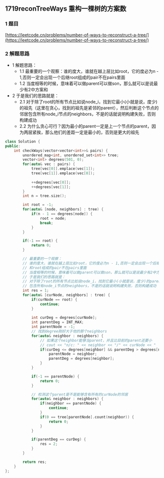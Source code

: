 ## 1719reconTreeWays 重构一棵树的方案数

### 1 题目
[https://leetcode.cn/problems/number-of-ways-to-reconstruct-a-tree/](https://leetcode.cn/problems/number-of-ways-to-reconstruct-a-tree/)

### 2 解题思路
- 1 解题思路：
  - 1.1 最重要的一个观察：谁的度大，谁就在越上层比如root，它的度必为n - 1,否则一定会出现一个后继root组成的pair不在pairs里面
  - 1.2 当度相等的时候，意味着可以做parent可以做son，那么就可以是说最少有2中方案和
- 2 于是我们的思路就是：
  - 2.1 对于除了root的所有节点比如说node_i，找到它最小(小就是说，度少)的祖先（这里在贪心，找到的祖先是紧邻的parent），然后判断这个节点的邻居包含所有node_i节点的neighbors，不是的话就说明构建失败，否则构建成功
  - 2.2 为什么贪心可行？因为最小的parent一定是上一个节点的parent，因为两层紧挨，那么他们的差距一定是最小的，否则是更大的祖先

```cpp
class Solution {
public:
    int checkWays(vector<vector<int>>& pairs) {
        unordered_map<int, unordered_set<int>> tree;
        vector<int> degrees(501, 0);
        for(auto& vec : pairs) {
            tree[vec[0]].emplace(vec[1]);
            tree[vec[1]].emplace(vec[0]);
            
            ++degrees[vec[0]];
            ++degrees[vec[1]];
        }
        int n = tree.size();

        int root = -1;
        for(auto& [node, neighbors] : tree) {
            if(n - 1 == degrees[node]) {
                root = node;
                break;
            }
        }

        if(-1 == root) {
            return 0;
        }

        // 最重要的一个观察：
        // 谁的度大，谁就在越上层比如root，它的度必为n - 1,否则一定会出现一个后继
        // 和root组成的pair不在pairs里面
        // 当度相等的时候，意味着可以做parent可以做son，那么就可以是说最少有2中方案
        // 于是我们的思路就是：
        // 对于除了root的所有节点比如说node_i，找到它最小(小就是说，度少)的parent（这里在贪心），然后判断这个parent是否
        // 包含所有node_i节点的neighbors，不是的话就说明构建失败，否则构建成功
        int res = 1;
        for(auto& [curNode, neighbors] : tree) {
            if(curNode == root) {
                continue;
            }
            
            int curDeg = degrees[curNode];
            int parentDeg = INT_MAX;
            int parentNode = -1;
            // 找到degree刚好大于他的那个neighbors
            for(auto& neighbor : neighbors) {
                // 如果这个neighbor能够当parent，并且比目前的parent还要小
                // cout << "n/c: " << neighbor << "/" << curNode << " | deg: " << degrees[neighbor] << "/" << curDeg << endl; 
                if(curDeg <= degrees[neighbor] && parentDeg > degrees[neighbor]) {
                    parentNode = neighbor;
                    parentDeg = degrees[neighbor];
                }
            }

            if(-1 == parentNode) {
                return 0;
            }

            // 检测这个parent是不是能够含有所有的curNode的邻居
            for(auto& neighbor : neighbors) {
                if(neighbor == parentNode) {
                    continue;
                }
                if(0 == tree[parentNode].count(neighbor)) {
                    return 0;
                }
            }

            if(parentDeg == curDeg) {
                res = 2;
            }
        }

        return res;
    }
};
```